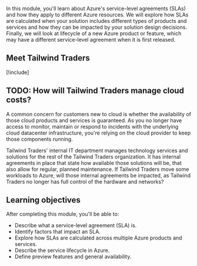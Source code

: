 In this module, you'll learn about Azure's service-level agreements (SLAs) and how they apply to different Azure resources. We will explore how SLAs are calculated when your solution includes different types of products and services and how they can be impacted by your solution design decisions. Finally, we will look at lifecycle of a new Azure product or feature, which may have a different service-level agreement when it is first released.

## Meet Tailwind Traders

[!include[](../../shared/tailwind-traders-overview.md)]

## TODO: How will Tailwind Traders manage cloud costs?

A common concern for customers new to cloud is whether the availability of those cloud products and services is guaranteed. As you no longer have access to monitor, maintain or respond to incidents with the underlying cloud datacenter infrastructure, you're relying on the cloud provider to keep those components running.

Tailwind Traders' internal IT department manages technology services and solutions for the rest of the Tailwind Traders organization. It has internal agreements in place that state how available those solutions will be, that also allow for regular, planned maintenance. If Tailwind Traders move some workloads to Azure, will those internal agreements be impacted, as Tailwind Traders no longer has full control of the hardware and networks?

## Learning objectives

After completing this module, you'll be able to:

* Describe what a service-level agreement (SLA) is.
* Identify factors that impact an SLA.
* Explore how SLAs are calculated across multiple Azure products and services.
* Describe the service lifecycle in Azure. 
* Define preview features and general availability.

